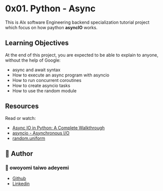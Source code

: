# 0x01. Python - Async
<p>This is Alx software Engineering backend specialization tutorial project which focus on how paython <b>asyncIO</b> works.</p>

## Learning Objectives
At the end of this project, you are expected to be able to explain to anyone, without the help of Google:

- async and await syntax
- How to execute an async program with asyncio
- How to run concurrent coroutines
- How to create asyncio tasks
- How to use the random module

## Resources
Read or watch:

- [Async IO in Python: A Complete Walkthrough](https://realpython.com/async-io-python/)
- [asyncio - Asynchronous I/O](https://docs.python.org/3/library/asyncio.html)
- [random.uniform](https://docs.python.org/3/library/random.html#random.uniform)

## :pencil: **Author**
### :man: owoyomi taiwo adeyemi
- [Github](https://github.com/owoyomi20)
- [Linkedin](https://www.linkedin.com/in/owoyomitaiwoadeyemi-/)


